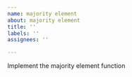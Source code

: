```yaml
---
name: majority element
about: majority element
title: ''
labels: ''
assignees: ''

---
```


Implement the majority element function

